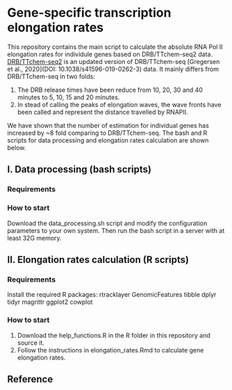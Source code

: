 # Gene-specific transcription elongation rates

This repository contains the main script to calculate the absolute RNA Pol II elongation rates for individule genes based on DRB/TTchem-seq2 data.
[DRB/TTchem-seq2]() is an updated version of DRB/TTchem-seq [Gregersen et al., 2020](DOI: 10.1038/s41596-019-0262-3) data. It mainly differs from DRB/TTchem-seq in two folds:

1. The DRB release times have been reduce from 10, 20, 30 and 40 minutes to 5, 10, 15 and 20 minutes.
2. In stead of calling the peaks of elongation waves, the wave fronts have been called and represent the distance travelled by RNAPII.

We have shown that the number of estimation for individual genes has increased by ~8 fold comparing to DRB/TTchem-seq. The bash and R scripts for data processing and elongation rates calculation are shown below.

## I. Data processing (bash scripts)

### Requirements


### How to start

Download the data_processing.sh script and modify the configuration parameters to your own system. 
Then run the bash script in a server with at least 32G memory.


## II. Elongation rates calculation (R scripts)

### Requirements

Install the required R packages:
     rtracklayer
     GenomicFeatures
     tibble
     dplyr
     tidyr
     magrittr
     ggplot2
     cowplot

### How to start 

1.  Download the help_functions.R in the R folder in this repository and source it.
2.  Follow the instructions in elongation_rates.Rmd to calculate gene elongation rates.
 

## Reference 


